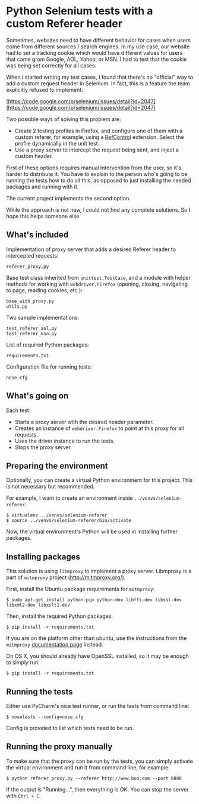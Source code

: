# Python Selenium tests with a custom Referer header

Sometimes, websites need to have different behavior for cases when users come
from different sources / search engines. In my use case, our website had to 
set a tracking cookie which would have different values for users that came
grom Google, AOL, Yahoo, or MSN. I had to test that the cookie was being set
correctly for all cases.

When I started writing my test cases, I found that there's no "official" way
to add a custom request header in Selenium. In fact, this is a feature the team
explicitly refused to implement:

[https://code.google.com/p/selenium/issues/detail?id=2047](https://code.google.com/p/selenium/issues/detail?id=2047)

Two possible ways of solving this problem are:

* Create 2 testing profiles in Firefox, and configure one of them with a
  custom referer, for example, using a [RefControl](https://addons.mozilla.org/en-US/firefox/addon/refcontrol/)
  extension. Select the profile dynamically in the unit test.
* Use a proxy server to intercept the request being sent, and inject a
  custom header.
  
First of these options requires manual intervention from the user, so it's
harder to distribute it. You have to explain to the person who's going to be
running the tests how to do all this, as opposed to just installing the needed
packages and running with it.

The current project implements the second option.

While the approach is not new, I could not find any complete solutions. So
I hope this helps someone else.

## What's included

Implementation of proxy server that adds a desired Referer header to 
intercepted requests:
```
referer_proxy.py
```

Base test class inherited from `unittest.TestCase`, and a module with helper
methods for working with `webdriver.Firefox` (opening, closing, navigating
to page, reading cookies, etc.):
```
base_with_proxy.py
utils.py
```

Two sample implementations:
```
test_referer_aol.py
test_referer_msn.py
```

List of required Python packages:
```
requirements.txt
```

Configuration file for running tests:
```
nose.cfg
```

## What's going on

Each test:

* Starts a proxy server with the desired header parameter.
* Creates an instance of `webdriver.Firefox` to point at this proxy for all requests.
* Uses the driver instance to run the tests.
* Stops the proxy server.

## Preparing the environment

Optionally, you can create a virtual Python environment for this
project. This is not necessary but recommended.

For example, I want to create an environment inside `../venvs/selenium-referer`:

```
$ virtualenv ../venvs/selenium-referer
$ source ../venvs/selenium-referer/bin/activate
```

Now, the virtual environment's Python will be used in installing further
packages.

## Installing packages

This solution is using `libmproxy` to implement a proxy server. Libmproxy is a
part of `mitmproxy` project (http://mitmproxy.org/).

First, install the Ubuntu package requirements for `mitmproxy`: 

```
$ sudo apt-get install python-pip python-dev libffi-dev libssl-dev libxml2-dev libxslt1-dev
```

Then, install the required Python packages:

```
$ pip install -r requirements.txt
```

If you are on the platform other than ubuntu, use the instructions from 
the `mitmproxy` [documentation page](http://mitmproxy.org/doc/install.html)
instead.

On OS X, you should already have OpenSSL installed, so it may be enough to 
simply run:

```
$ pip install -r requirements.txt
```

## Running the tests

Either use PyCharm's nice test runner, or run the tests from command line:

```
$ nosetests --config=nose.cfg
```

Config is provided to list which tests need to be run.

## Running the proxy manually

To make sure that the proxy can be run by the tests, you can simply activate
the virtual environment and run it from command line, for example:

```
$ python referer_proxy.py --referer http://www.boo.com --port 8888
```

If the output is "Running...", then everything is OK. You can stop the server
with `Ctrl + C`.
